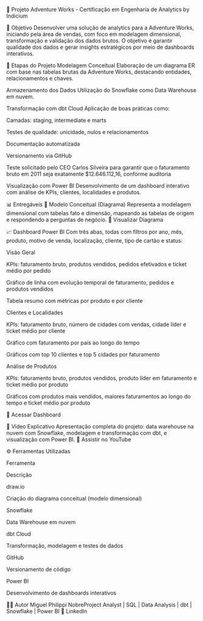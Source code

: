 🧠 Projeto Adventure Works - Certificação em Engenharia de Analytics by Indicium

🎯 Objetivo
Desenvolver uma solução de analytics para a Adventure Works, iniciando pela área de vendas, com foco em modelagem dimensional, transformação e validação dos dados brutos. O objetivo é garantir qualidade dos dados e gerar insights estratégicos por meio de dashboards interativos.

📌 Etapas do Projeto
Modelagem Conceitual
Elaboração de um diagrama ER com base nas tabelas brutas da Adventure Works, destacando entidades, relacionamentos e chaves.

Armazenamento dos Dados
Utilização do Snowflake como Data Warehouse em nuvem.

Transformação com dbt Cloud
Aplicação de boas práticas como:

Camadas: staging, intermediate e marts

Testes de qualidade: unicidade, nulos e relacionamentos

Documentação automatizada

Versionamento via GitHub

Teste solicitado pelo CEO Carlos Silveira para garantir que o faturamento bruto em 2011 seja exatamente $12.646.112,16, conforme auditoria

Visualização com Power BI
Desenvolvimento de um dashboard interativo com análise de KPIs, clientes, localidades e produtos.

📊 Entregáveis
📌 Modelo Conceitual (Diagrama)
Representa a modelagem dimensional com tabelas fato e dimensão, mapeando as tabelas de origem e respondendo a perguntas de negócio.
🔗 Visualizar Diagrama

📈 Dashboard Power BI
Com três abas, todas com filtros por ano, mês, produto, motivo de venda, localização, cliente, tipo de cartão e status:

Visão Geral

KPIs: faturamento bruto, produtos vendidos, pedidos efetivados e ticket médio por pedido

Gráfico de linha com evolução temporal de faturamento, pedidos e produtos vendidos

Tabela resumo com métricas por produto e por cliente

Clientes e Localidades

KPIs: faturamento bruto, número de cidades com vendas, cidade líder e ticket médio por cliente

Gráfico com faturamento por país ao longo do tempo

Gráficos com top 10 clientes e top 5 cidades por faturamento

Análise de Produtos

KPIs: faturamento bruto, produtos vendidos, produto líder em faturamento e ticket médio por produto

Gráficos com produtos mais vendidos, maiores faturamentos ao longo do tempo e ticket médio por produto

🔗 Acessar Dashboard

🎥 Vídeo Explicativo
Apresentação completa do projeto: data warehouse na nuvem com Snowflake, modelagem e transformação com dbt, e visualização com Power BI.
🔗 Assistir no YouTube

⚙️ Ferramentas Utilizadas

Ferramenta

Descrição

draw.io

Criação do diagrama conceitual (modelo dimensional)

Snowflake

Data Warehouse em nuvem

dbt Cloud

Transformação, modelagem e testes de dados

GitHub

Versionamento de código

Power BI

Desenvolvimento de dashboards interativos

👨‍💻 Autor
Miguel Philippi NobreProject Analyst | SQL | Data Analysis | dbt | Snowflake | Power BI
🔗 LinkedIn

